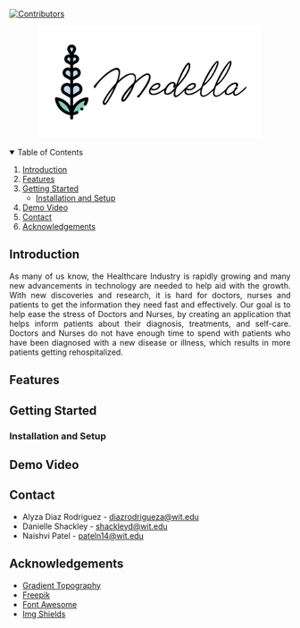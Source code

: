 [![Contributors][contributors-shield]][contributors-url]

<p align="center">
    <img src="RESOURCES/m-logo.png" height="200px">
</p>

<!-- TABLE OF CONTENTS -->
<details open="open">
  <summary>Table of Contents</summary>
  <ol>
    <li>
      <a href="#introduction">Introduction</a>
    </li>
    <li><a href="#features">Features</a>
    <li><a href="#getting-started">Getting Started</a>
        <ul>
          <li><a href="#installation-and-setup">Installation and Setup</a></li>
      </ul>
    </li>
    <li><a href="#demo-video">Demo Video</a></li>
    <li><a href="#contact">Contact</a></li>
    <li><a href="#acknowledgements">Acknowledgements</a></li>
  </ol>
</details>

## Introduction
<p align="justify">
As many of us know, the Healthcare Industry is rapidly growing and many new advancements in technology are needed to help aid with the growth. With new discoveries and research, it is hard for doctors, nurses and patients to get the information they need fast and effectively. Our goal is to help ease the stress of Doctors and Nurses, by creating an application that helps inform patients about their diagnosis, treatments, and self-care. Doctors and Nurses do not have enough time to spend with patients who have been diagnosed with a new disease or illness, which results in more patients getting rehospitalized.
</p>

## Features

## Getting Started
### Installation and Setup

## Demo Video

## Contact
* Alyza Diaz Rodriguez - diazrodrigueza@wit.edu
* Danielle Shackley - shackleyd@wit.edu
* Naishvi Patel - pateln14@wit.edu


## Acknowledgements
* [Gradient Topography](https://coolbackgrounds.io/)
* [Freepik](https://www.flaticon.com/free-icon/lavender_4145325)
* [Font Awesome](https://fontawesome.com)
* [Img Shields](https://shields.io)



[contributors-shield]: https://img.shields.io/github/contributors/alyzadiaz/medella.svg?style=plastic&color=9cf
[contributors-url]: https://github.com/alyzadiaz/medella/graphs/contributors

